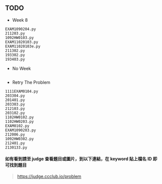 ## TODO

- Week 8
```
EXAM1090204.py
211203.py
1092HW0103.py
EXAM11020103.py
EXAM11020103e.py
211302.py
193302.py
193403.py
```

- No Week
```
```

- Retry The Problem
```
1111EXAM0104.py
203304.py
201401.py
203303.py
212103.py
203102.py
1102HW0102.py
1102HW0203.py
EXAM0102.py
EXAM1090203.py
212006.py
1092HW0302.py
212401.py
2130133.py
```

#### 如有看到請至 judge 查看題目或圖片，到以下連結，在 keyword 貼上檔名 ID 即可找到題目

> https://judge.ccclub.io/problem
